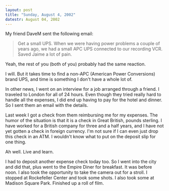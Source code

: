 ```yaml
---
layout: post
title: "Sunday, August 4, 2002"
datestr: August 04, 2002
---
```


My friend DaveM sent the following email:

<blockquote>
Get a small UPS. When we were having power problems a couple of years ago,
we had a small APC UPS connected to our recording VCR. Saved Jaime a lot of
pain.
</blockquote>

Yeah, the rest of you (both of you) probably had the same reaction.

I will. But it takes time to find a non-APC (American Power Conversions) brand
UPS, and time is something I don't have a whole lot of.

In other news, I went on an interview for a job arranged through a friend.
I traveled to London for all of 24 hours. Even though they tried really hard
to handle all the expenses, I did end up having to pay for the hotel and dinner.
So I sent them an email with the details.

Last week I got a check from them reimbursing me for my expenses. The humor
of the situation is that it is a check in Great British, pounds sterling. I
have worked for a British company for three and a half years, and I have not
yet gotten a check in foreign currency. I'm not sure if I can even just drop
this check in an ATM. I wouldn't know what to put on the deposit slip for one
thing.

Ah well. Live and learn.

I had to deposit another expense check today too. So I went into the city and
did that, plus went to the Empire Diner for breakfast. It was before noon. I
also took the opportunity to take the camera out for a stroll. I stopped at
Rockefeller Center and took some shots. I also took some at Madison Square Park.
Finished up a roll of film.

